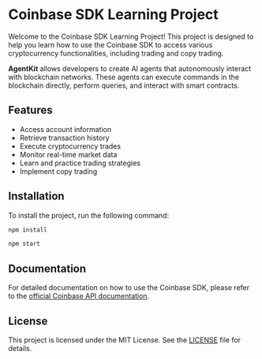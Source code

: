 # Coinbase SDK Learning Project

Welcome to the Coinbase SDK Learning Project! This project is designed to help you learn how to use the Coinbase SDK to access various cryptocurrency functionalities, including trading and copy trading.

**AgentKit** allows developers to create AI agents that autonomously interact with blockchain networks. These agents can execute commands in the blockchain directly, perform queries, and interact with smart contracts.  

## Features

- Access account information
- Retrieve transaction history
- Execute cryptocurrency trades
- Monitor real-time market data
- Learn and practice trading strategies
- Implement copy trading

## Installation

To install the project, run the following command:

```bash
npm install

npm start
```

## Documentation

For detailed documentation on how to use the Coinbase SDK, please refer to the [official Coinbase API documentation](https://developers.coinbase.com/docs/wallet/overview).

## License

This project is licensed under the MIT License. See the [LICENSE](LICENSE) file for details.

